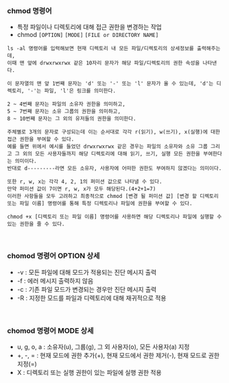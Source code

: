 ### chmod 명령어
+ 특정 파일이나 디렉토리에 대해 접근 권한을 변경하는 작업
+ chmod `[OPTION]` `[MODE]` `[FILE or DIRECTORY NAME]`
```
ls -al 명령어를 입력해보면 현재 디렉토리 내 모든 파일/디렉토리의 상세정보를 출력해주는데, 
이때 맨 앞에 drwxrwxrwx 같은 10자리 문자가 해당 파일/디렉토리의 권한 속성을 나타낸다.

이 문자열의 맨 앞 1번째 문자는 'd' 또는 '-' 또는 'l' 문자가 올 수 있는데, 'd'는 디렉토리, '-'는 파일, 'l'은 링크를 의미한다.

2 ~ 4번째 문자는 파일의 소유자 권한을 의미하고,
5 ~ 7번째 문자는 소유 그룹의 권한을 의미하고,
8 ~ 10번째 문자는 그 외의 유저들의 권한을 의미한다.

주체별로 3개의 문자로 구성되는데 이는 순서대로 각각 r(읽기), w(쓰기), x(실행)에 대한 접근 권한을 부여할 수 있다.
예를 들면 위에서 예시를 들었던 drwxrwxrwx 같은 경우는 파일의 소유자와 소유 그룹 그리고 그 외의 모든 사용자들까지 해당 디렉토리에 대해 읽기, 쓰기, 실행 모든 권한을 부여한다는 의미이다.
반대로 d---------라면 모든 소유자, 사용자에 어떠한 권한도 부여하지 않겠다는 의미이다.

또한 r, w, x는 각각 4, 2, 1의 퍼미션 값으로 나타낼 수 있다.
만약 퍼미션 값이 7이면 r, w, x가 모두 해당된다.(4+2+1=7)
이러한 사항들을 모두 고려하고 최종적으로 chmod [변경 될 퍼미션 값] [변경 할 디렉토리 또는 파일 이름] 명령어를 통해 특정 디렉토리나 파일에 권한을 부여할 수 있다.

chmod +x [디렉토리 또는 파일 이름] 명령어를 사용하면 해당 디렉토리나 파일에 실행할 수 있는 권한을 줄 수 있다.
```

<br>

### chomod 명령어 OPTION 상세
+ -v : 모든 파일에 대해 모드가 적용되는 진단 메시지 출력
+ -f : 에러 메시지 출력하지 않음
+ -c : 기존 파일 모드가 변경되는 경우만 진단 메시지 출력
+ -R : 지정한 모드를 파일과 디렉토리에 대해 재귀적으로 적용

<br>

### chomod 명령어 MODE 상세
+ u, g, o, a : 소유자(u), 그룹(g), 그 외 사용자(o), 모든 사용자(a) 지정
+ +, -, = : 현재 모드에 권한 추가(+), 현재 모드에서 권한 제거(-), 현재 모드로 권한 지정(=)
+ X : 디렉토리 또는 실행 권한이 있는 파일에 실행 권한 적용
